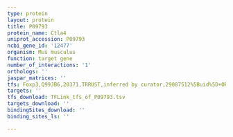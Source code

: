 ```yaml
---
type: protein
layout: protein
title: P09793
protein_name: Ctla4
uniprot_accession: P09793
ncbi_gene_id: '12477'
organism: Mus musculus
function: target gene
number_of_interactions: '1'
orthologs: ''
jaspar_matrices: ''
tfs: Foxp3,Q99JB6,20371,TRRUST,inferred by curator,29087512%5Buid%5D+OR+16873067%5Buid%5D+OR+17028180%5Buid%5D,Yes
targets: ''
tfs_download: TFLink_tfs_of_P09793.tsv
targets_download: ''
bindingSites_download: ''
binding_sites_ls: ''

---
```

